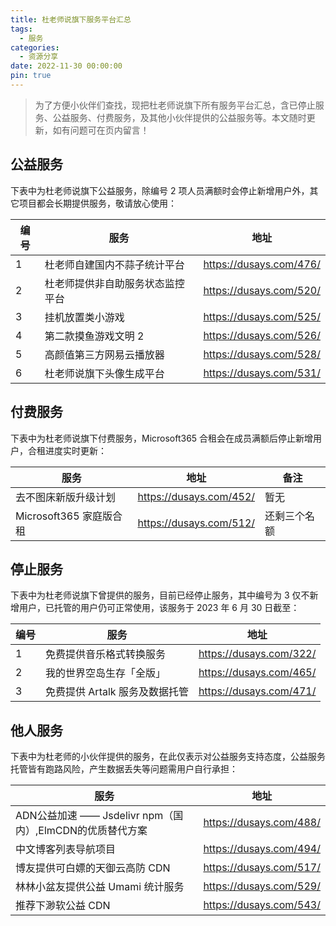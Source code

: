 ```yaml
---
title: 杜老师说旗下服务平台汇总
tags:
  - 服务
categories:
  - 资源分享
date: 2022-11-30 00:00:00
pin: true
---
```


> 为了方便小伙伴们查找，现把杜老师说旗下所有服务平台汇总，含已停止服务、公益服务、付费服务，及其他小伙伴提供的公益服务等。本文随时更新，如有问题可在页内留言！

<!-- more -->

## 公益服务

下表中为杜老师说旗下公益服务，除编号 2 项人员满额时会停止新增用户外，其它项目都会长期提供服务，敬请放心使用：

| 编号 | 服务 | 地址 |
| - | - | - |
| 1 | 杜老师自建国内不蒜子统计平台 | https://dusays.com/476/ |
| 2 | 杜老师提供非自助服务状态监控平台 | https://dusays.com/520/ |
| 3 | 挂机放置类小游戏 | https://dusays.com/525/ |
| 4 | 第二款摸鱼游戏文明 2 | https://dusays.com/526/ |
| 5 | 高颜值第三方网易云播放器 | https://dusays.com/528/ |
| 6 | 杜老师说旗下头像生成平台 | https://dusays.com/531/ |

## 付费服务

下表中为杜老师说旗下付费服务，Microsoft365 合租会在成员满额后停止新增用户，合租进度实时更新：

| 服务 | 地址 | 备注 |
| - | - | - |
| 去不图床新版升级计划 | https://dusays.com/452/ | 暂无 |
| Microsoft365 家庭版合租 | https://dusays.com/512/ | 还剩三个名额 |

## 停止服务

下表中为杜老师说旗下曾提供的服务，目前已经停止服务，其中编号为 3 仅不新增用户，已托管的用户仍可正常使用，该服务于 2023 年 6 月 30 日截至：

| 编号 | 服务 | 地址 |
| - | - | - |
| 1 | 免费提供音乐格式转换服务 | https://dusays.com/322/ |
| 2 | 我的世界空岛生存「全版」 | https://dusays.com/465/ |
| 3 | 免费提供 Artalk 服务及数据托管 | https://dusays.com/471/ |

## 他人服务

下表中为杜老师的小伙伴提供的服务，在此仅表示对公益服务支持态度，公益服务托管皆有跑路风险，产生数据丢失等问题需用户自行承担：

| 服务 | 地址 |
| - | - |
| ADN公益加速 —— Jsdelivr npm（国内）,ElmCDN的优质替代方案 | https://dusays.com/488/ |
| 中文博客列表导航项目 | https://dusays.com/494/ |
| 博友提供可白嫖的天御云高防 CDN | https://dusays.com/517/ |
| 林林小盆友提供公益 Umami 统计服务 | https://dusays.com/529/ |
| 推荐下渺软公益 CDN | https://dusays.com/543/ |